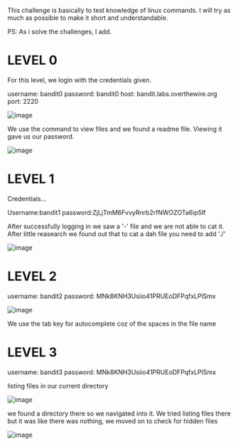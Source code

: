 This challenge is basically to test knowledge of linux commands. I will try as much as possible to make it short and understandable.

PS: As i solve the challenges, I add.

# LEVEL 0

For this level, we login with the credentials given.

username: bandit0    password: bandit0  host: bandit.labs.overthewire.org  port: 2220

![image](https://github.com/user-attachments/assets/7123ddaa-cde1-4035-81a9-d3004c44160f)

We use the command <ls> to view files and we found a readme file. Viewing it gave us our password. 

![image](https://github.com/user-attachments/assets/0b39b94d-0e10-40b4-89e6-f5ac1eeb1eff)

# LEVEL 1

Credentials...

Username:bandit1  password:ZjLjTmM6FvvyRnrb2rfNWOZOTa6ip5If

After successfully logging in we saw a '-' file and we are not able to cat it. After little reasearch we found out that to cat a dah file you need to add './'

![image](https://github.com/user-attachments/assets/2608547d-4f84-47d1-816b-15594df1724d)

# LEVEL 2

username: bandit2    password:  MNk8KNH3Usiio41PRUEoDFPqfxLPlSmx

![image](https://github.com/user-attachments/assets/69d6bdcf-6d6e-4d19-bd7b-64855f2a36fe)

We use the tab key for autocomplete coz of the spaces in the file name

# LEVEL 3

username: bandit3    password: MNk8KNH3Usiio41PRUEoDFPqfxLPlSmx

listing files in our current directory

![image](https://github.com/user-attachments/assets/94ddee54-f457-4d94-9f53-0abe8be10aa2)

we found a directory there so we navigated into it. We tried listing files there but it was like there was nothing, we moved on to check for hidden files

![image](https://github.com/user-attachments/assets/fd89e9d2-a607-4aa2-97ec-f463393605d3)


